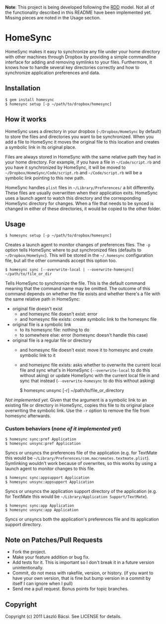 **Note**: This project is being developed following the
[RDD](http://tom.preston-werner.com/2010/08/23/readme-driven-development.html)
model. Not all of the functionality described in this README have been
implemented yet. Missing pieces are noted in the Usage section.

# HomeSync

HomeSync makes it easy to synchronize any file under your home directory
with other machines through Dropbox by providing a simple commandline
interface for adding and removing symlinks to your files. Furthermore,
it knows how to handle several key directories correctly and how to
synchronize application preferences and data.

## Installation

    $ gem install homesync
    $ homesync setup [-p ~/path/to/dropbox/homesync]

## How it works

HomeSync uses a directory in your dropbox (`~/Dropbox/HomeSync` by
default) to store the files and directories you want to be synchronized.
When you add a file to HomeSync it moves the original file to this
location and creates a symbolic link in its original place.

Files are always stored in HomeSync with the same relative path they had
in your home directory. For example, if you have a file in
`~/Code/script.rb` and you have it synchronized by HomeSync, it will be
moved to `~/Dropbox/HomeSync/Code/script.rb` and `~/Code/script.rb` will
be a symbolic link pointing to this new path.

HomeSync handles `plist` files in `~/Library/Preferences/` a bit
differently. These files are usually overwritten when their application
exits. HomeSync uses a launch agent to watch this directory and the
corresponding HomeSync directory for changes. When a file that needs to
be synced is changed in either of these directories, it would be copied
to the other folder.

## Usage

    $ homesync setup [-p ~/path/to/dropbox/homesync]

Creates a launch agent to monitor changes of preferences files. The `-p`
option tells HomeSync where to put synchronized files (defaults to
`~/Dropbox/HomeSync`). This will be stored in the `~/.homesync`
configuration file, but all the other commands accept this option too.

    $ homesync sync [--overwrite-local | --overwrite-homesync] ~/path/to/file_or_dir

Tells HomeSync to synchronize the file. This is the default command
meaning that the command name may be omitted. The outcome of this
command depends on whether the file exists and whether there's a file
with the same relative path in HomeSync:

* original file doesn't exist
  * and homesync file doesn't exist: error
  * and homesync file exists: create symbolic link to the homesync file
* original file is a symbolic link
  * to its homesync file: nothing to do
  * to somewhere else: error (homesync doesn't handle this case)
* original file is a regular file or directory
  * and homesync file doesn't exist: move it to homesync and create
    symbolic link to it
  * and homesync file exists: asks whether to overwrite the current
    local file and sync what's in HomeSync (`--overwrite-local` to do
    this without aking) or update HomeSync with the current local file
    in and sync that instead (`--overwrite-homesync` to do this without
    asking)

    $ homesync unsync [-r] ~/path/to/file_or_directory

*Not implemented yet.* Given that the argument is a symbolic link to an
existing file or directory in HomeSync, copies this file to its original
place overwriting the symbolic link. Use the `-r` option to remove the
file from homesync afterwards.

### Custom behaviors (*none of it implemented yet*)

    $ homesync sync:pref Application
    $ homesync unsync:pref Application

Syncs or unsyncs the preferences file of the application (e.g. for
TextMate this would be
`~/Library/Preferences/com.macromates.textmate.plist`). Symlinking
wouldn't work because of overwrites, so this works by using a launch
agent to monitor changes to this file.

    $ homesync sync:appsupport Application
    $ homesync unsync:appsupport Application

Syncs or unsyncs the application support directory of the application
(e.g. for TextMate this would be `~/Library/Application
Support/TextMate`).

    $ homesync sync:app Application
    $ homesync unsync:app Application

Syncs or unsyncs both the application's preferences file and its
application support directory.

## Note on Patches/Pull Requests
 
* Fork the project.
* Make your feature addition or bug fix.
* Add tests for it. This is important so I don't break it in a future
  version unintentionally.
* Commit, do not mess with rakefile, version, or history.  (if you want
  to have your own version, that is fine but bump version in a commit by
  itself I can ignore when I pull)
* Send me a pull request. Bonus points for topic branches.

## Copyright

Copyright (c) 2011 László Bácsi. See LICENSE for details.
